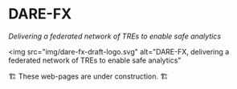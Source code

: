 # DARE-FX

_Delivering a federated network of TREs to enable safe analytics_

<img src="img/dare-fx-draft-logo.svg" alt="DARE-FX, delivering a federated network of TREs to enable safe analytics" 

🏗️ These web-pages are under construction.  🏗️

